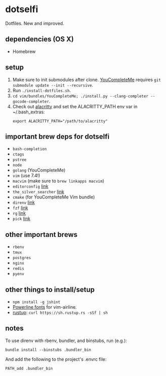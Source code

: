 # dotselfi
Dotfiles. New and improved.

## dependencies (OS X)
* Homebrew

## setup
1. Make sure to init submodules after clone.
   [YouCompleteMe](https://github.com/Valloric/YouCompleteMe) requires `git
   submodule update --init --recursive`.
2. Run `./install-dotfiles.sh`.
3. `cd vim/bundles/YouCompleteMe; ./install.py --clang-completer
   --gocode-completer`.
4. Check out [alacritty](https://github.com/jwilm/alacritty) and set the
   ALACRITTY_PATH env var in ~/.bash_extras:
   ```
   export ALACRITTY_PATH="/path/to/alacritty"
   ```

## important brew deps for dotselfi
* `bash-completion`
* `ctags`
* `pstree`
* `node`
* `golang` (YouCompleteMe)
* `vim` (use 7.4!)
* `macvim` (make sure to `brew linkapps macvim`)
* `editorconfig` [link](https://github.com/editorconfig/editorconfig-core-c)
* `the_silver_searcher` [link](https://github.com/ggreer/the_silver_searcher)
* `cmake` (for YouCompleteMe Vim bundle)
* `direnv` [link](https://github.com/direnv/direnv)
* `fzf` [link](https://github.com/junegunn/fzf)
* `rg` [link](https://github.com/BurntSushi/ripgrep)
* `pick` [link](https://github.com/calleerlandsson/pick)

## other important brews
* `rbenv`
* `tmux`
* `postgres`
* `nginx`
* `redis`
* `pyenv`

## other things to install/setup
* `npm install -g jshint`
* [Powerline fonts](https://github.com/powerline/fonts) for vim-airline.
* [rustup](https://rustup.rs/): `curl https://sh.rustup.rs -sSf | sh`

## notes

To use direnv with rbenv, bundler, and binstubs, run (e.g.):

    bundle install --binstubs .bundler_bin

And add the following to the project's .envrc file:

    PATH_add .bundler_bin
